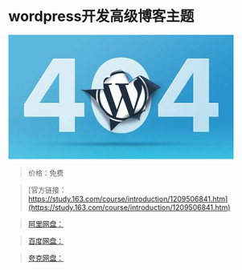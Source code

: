 # wordpress开发高级博客主题

![img](../../../assets/study163/free/281a9eac1fb943bf90462a9a68ec5511.jpg)

> 价格：免费

> [官方链接：https://study.163.com/course/introduction/1209506841.htm](https://study.163.com/course/introduction/1209506841.htm)

> [阿里网盘：]()

> [百度网盘：]()

> [夸克网盘：]()
